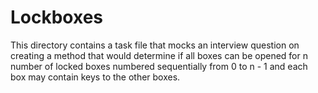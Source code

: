 # Lockboxes
This directory contains a task file that mocks an interview question on creating a method that would determine if all boxes can be opened for n number of locked boxes numbered sequentially from 0 to n - 1 and each box may contain keys to the other boxes.
